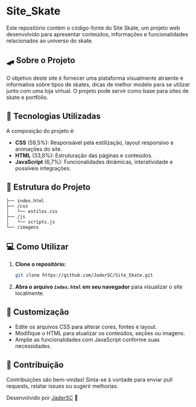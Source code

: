 # Site_Skate

Este repositório contém o código-fonte do Site Skate, um projeto web desenvolvido para apresentar conteúdos, informações e funcionalidades relacionados ao universo do skate.

## 🛹 Sobre o Projeto

O objetivo deste site é fornecer uma plataforma visualmente atraente e informativa sobre tipos de skates, dicas de melhor modelo para se utilizar junto com uma loja virtual. O projeto pode servir como base para sites de skate e portfólio.

## 🚀 Tecnologias Utilizadas

A composição do projeto é:

- **CSS** (59,5%): Responsável pela estilização, layout responsivo e animações do site.
- **HTML** (33,8%): Estruturação das páginas e conteúdos.
- **JavaScript** (6,7%): Funcionalidades dinâmicas, interatividade e possíveis integrações.

## 📂 Estrutura do Projeto

```
├── index.html
├── /css
│   └── estilos.css
├── /js
│   └── scripts.js
└── /imagens
```

## 💻 Como Utilizar

1. **Clone o repositório:**
   ```bash
   git clone https://github.com/JaderSC/Site_Skate.git
   ```
2. **Abra o arquivo `index.html` em seu navegador** para visualizar o site localmente.

## 🎨 Customização

- Edite os arquivos CSS para alterar cores, fontes e layout.
- Modifique o HTML para atualizar os conteúdos, seções ou imagens.
- Amplie as funcionalidades com JavaScript conforme suas necessidades.

## 🤝 Contribuição

Contribuições são bem-vindas! Sinta-se à vontade para enviar pull requests, relatar issues ou sugerir melhorias.


Desenvolvido por [JaderSC](https://github.com/JaderSC) 🚀
